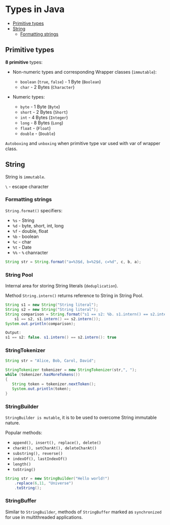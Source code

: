 # Types in Java
* [Primitive types](#primitive-types)
* [String](#string)
  - [Formatting strings](#formatting-strings)

## Primitive types

**8 primitive** types:

* Non-numeric types and corresponding Wrapper classes (`immutable`):
  - `boolean` (`true`, `false`) - 1 Byte (`Boolean`)
  - `char` - 2 Bytes (`Character`)


* Numeric types:
  - `byte` - 1 Byte (`Byte`)
  - `short` - 2 Bytes (`Short`)
  - `int` - 4 Bytes (`Integer`)
  - `long` - 8 Bytes (`Long`)
  - `float` - (`Float`)
  - `double` - (`Double`)


`Autoboxing` and `unboxing` when primitive type var used with var of wrapper class.


## String
String is `immutable`.

`\` - escape character

### Formatting strings
`String.format()` specifiers:
* `%s` - String
* `%d` - byte, short, int, long
* `%f` - double, float
* `%b` - boolean
* `%c` - char
* `%t` - Date
* `%%` - `%` chanracter

```java
String str = String.format("a=%3$d, b=%2$d, c=%d", c, b, a);
```

### String Pool
Internal area for storing String literals (`deduplication`).

Method `String.intern()` returns reference to String in String Pool.
```java
String s1 = new String("String literal");
String s2 = new String("String literal");
String comparison = String.format("s1 == s2: %b. s1.intern() == s2.intern(): %b", 
    s1 == s2, s1.intern() == s2.intern());
System.out.println(comparison);

Output:
s1 == s2: false. s1.intern() == s2.intern(): true
```

### StringTokenizer
```java
String str = "Alice, Bob, Carol, David";

StringTokenizer tokenizer = new StringTokenizer(str,", ");
while (tokenizer.hasMoreTokens())
{
   String token = tokenizer.nextToken();
   System.out.println(token);
}
```

### StringBuilder
`StringBuilder is mutable`, it is to be used to overcome String immutable nature.

Popular methods:
* `append(), insert(), replace(), delete()`
* `charAt(), setCharAt(), deleteCharAt()`
* `substring(), reverse()`
* `indexOf(), lastIndexOf()`
* `length()`
* `toString()`

```java
String str = new StringBuilder("Hello world!")
    .replace(6,11, "Universe")
    .toString();
```

### StringBuffer
Similar to `StringBuilder`, methods of `StringBuffer` marked as `synchronized` for use in multithreaded applications.

